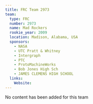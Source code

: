 ```yaml
---
title: FRC Team 2973
team:
  type: FRC
  number: 2973
  name: Mad Rockers
  rookie_year: 2009
  location: Madison, Alabama, USA
  sponsors:
    - NASA
    - UTC Pratt & Whitney
    - Intergraph
    - PTC
    - ProtoMachineWorks
    - Bob Jones High Sch
    - JAMES CLEMENS HIGH SCHOOL
  links:
    Website: 
---
```

No content has been added for this team